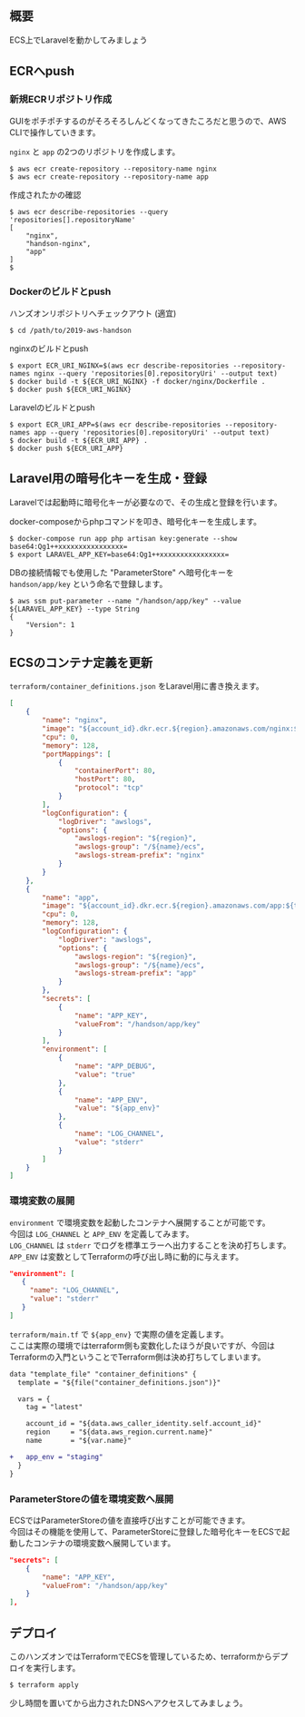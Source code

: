 ## 概要
ECS上でLaravelを動かしてみましょう

## ECRへpush

### 新規ECRリポジトリ作成
GUIをポチポチするのがそろそろしんどくなってきたころだと思うので、AWS CLIで操作していきます。

`nginx` と `app` の2つのリポジトリを作成します。

```
$ aws ecr create-repository --repository-name nginx
$ aws ecr create-repository --repository-name app
```

作成されたかの確認

```
$ aws ecr describe-repositories --query 'repositories[].repositoryName'
[
    "nginx",
    "handson-nginx",
    "app"
]
$
```

### Dockerのビルドとpush
ハンズオンリポジトリへチェックアウト (適宜)

```
$ cd /path/to/2019-aws-handson
```

nginxのビルドとpush
```
$ export ECR_URI_NGINX=$(aws ecr describe-repositories --repository-names nginx --query 'repositories[0].repositoryUri' --output text)
$ docker build -t ${ECR_URI_NGINX} -f docker/nginx/Dockerfile .
$ docker push ${ECR_URI_NGINX}
```

Laravelのビルドとpush
```
$ export ECR_URI_APP=$(aws ecr describe-repositories --repository-names app --query 'repositories[0].repositoryUri' --output text)
$ docker build -t ${ECR_URI_APP} .
$ docker push ${ECR_URI_APP}
```

## Laravel用の暗号化キーを生成・登録
Laravelでは起動時に暗号化キーが必要なので、その生成と登録を行います。  

docker-composeからphpコマンドを叩き、暗号化キーを生成します。
```
$ docker-compose run app php artisan key:generate --show
base64:Qg1++xxxxxxxxxxxxxxxx=
$ export LARAVEL_APP_KEY=base64:Qg1++xxxxxxxxxxxxxxxx=
```

DBの接続情報でも使用した "ParameterStore" へ暗号化キーを `handson/app/key` という命名で登録します。  

```
$ aws ssm put-parameter --name "/handson/app/key" --value ${LARAVEL_APP_KEY} --type String
{
    "Version": 1
}
```

## ECSのコンテナ定義を更新

`terraform/container_definitions.json` をLaravel用に書き換えます。  

```json
[
    {
        "name": "nginx",
        "image": "${account_id}.dkr.ecr.${region}.amazonaws.com/nginx:${tag}",
        "cpu": 0,
        "memory": 128,
        "portMappings": [
            {
                "containerPort": 80,
                "hostPort": 80,
                "protocol": "tcp"
            }
        ],
        "logConfiguration": {
            "logDriver": "awslogs",
            "options": {
                "awslogs-region": "${region}",
                "awslogs-group": "/${name}/ecs",
                "awslogs-stream-prefix": "nginx"
            }
        }
    },
    {
        "name": "app",
        "image": "${account_id}.dkr.ecr.${region}.amazonaws.com/app:${tag}",
        "cpu": 0,
        "memory": 128,
        "logConfiguration": {
            "logDriver": "awslogs",
            "options": {
                "awslogs-region": "${region}",
                "awslogs-group": "/${name}/ecs",
                "awslogs-stream-prefix": "app"
            }
        },
        "secrets": [
            {
                "name": "APP_KEY",
                "valueFrom": "/handson/app/key"
            }
        ],
        "environment": [
            {
                "name": "APP_DEBUG",
                "value": "true"
            },
            {
                "name": "APP_ENV",
                "value": "${app_env}"
            },
            {
                "name": "LOG_CHANNEL",
                "value": "stderr"
            }
        ]
    }
]
```

### 環境変数の展開
`environment` で環境変数を起動したコンテナへ展開することが可能です。  
今回は `LOG_CHANNEL` と `APP_ENV` を定義してみます。  
`LOG_CHANNEL` は `stderr` でログを標準エラーへ出力することを決め打ちします。  
`APP_ENV` は変数としてTerraformの呼び出し時に動的に与えます。

```json
"environment": [
   {
     "name": "LOG_CHANNEL",
     "value": "stderr"
   }
]
```

`terraform/main.tf` で `${app_env}` で実際の値を定義します。  
ここは実際の環境ではterraform側も変数化したほうが良いですが、今回はTerraformの入門ということでTerraform側は決め打ちしてしまいます。

```diff
data "template_file" "container_definitions" {
  template = "${file("container_definitions.json")}"

  vars = {
    tag = "latest"

    account_id = "${data.aws_caller_identity.self.account_id}"
    region     = "${data.aws_region.current.name}"
    name       = "${var.name}"

+   app_env = "staging"
  }
}

```

### ParameterStoreの値を環境変数へ展開
ECSではParameterStoreの値を直接呼び出すことが可能できます。  
今回はその機能を使用して、ParameterStoreに登録した暗号化キーをECSで起動したコンテナの環境変数へ展開しています。

```json
"secrets": [
    {
        "name": "APP_KEY",
        "valueFrom": "/handson/app/key"
    }
],
```

## デプロイ
このハンズオンではTerraformでECSを管理しているため、terraformからデプロイを実行します。

```
$ terraform apply
```

少し時間を置いてから出力されたDNSへアクセスしてみましょう。
